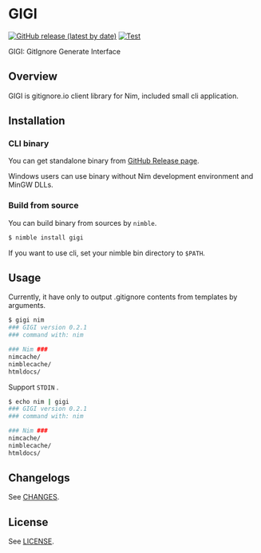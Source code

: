 # GIGI

[![GitHub release (latest by date)](https://img.shields.io/github/v/release/attakei/gigi)](https://nimble.directory/pkg/gigi)
[![Test](https://github.com/attakei/gigi/actions/workflows/test.yml/badge.svg)](https://github.com/attakei/gigi/actions/workflows/test.yml)

GIGI: GitIgnore Generate Interface

## Overview

GIGI is gitignore.io client library for Nim, included small cli application.

## Installation

### CLI binary

You can get standalone binary from [GitHub Release page](https://github.com/attakei/gigi/releases).

Windows users can use binary without Nim development environment and MinGW DLLs.

### Build from source

You can build binary from sources by `nimble`.

```sh
$ nimble install gigi
```

If you want to use cli, set your nimble bin directory to `$PATH`.

## Usage

Currently, it have only to output .gitignore contents from templates by arguments.

```sh
$ gigi nim
### GIGI version 0.2.1
### command with: nim

### Nim ###
nimcache/
nimblecache/
htmldocs/
```

Support `STDIN` .

```sh
$ echo nim | gigi
### GIGI version 0.2.1
### command with: nim

### Nim ###
nimcache/
nimblecache/
htmldocs/
```

## Changelogs

See [CHANGES](./CHANGES.md).

## License

See [LICENSE](./LICENSE).
